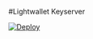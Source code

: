 #Lightwallet Keyserver

[![Deploy](https://www.herokucdn.com/deploy/button.svg)](https://heroku.com/deploy)

